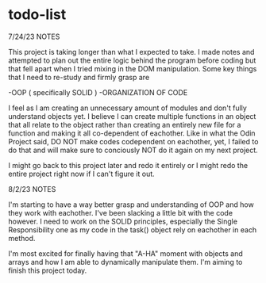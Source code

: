 # todo-list

7/24/23 NOTES

This project is taking longer than what I expected to take. I made
notes and attempted to plan out the entire logic behind the program
before coding but that fell apart when I tried mixing in the DOM
manipulation. Some key things that I need to re-study and firmly
grasp are 

-OOP ( specifically SOLID )
-ORGANIZATION OF CODE

I feel as I am creating an unnecessary amount of modules and
don't fully understand objects yet. I believe I can create
multiple functions in an object that all relate to the object
rather than creating an entirely new file for a function and
making it all co-dependent of eachother. Like in what the
Odin Project said, DO NOT make codes codependent on eachother,
yet, I failed to do that and will make sure to conciously NOT
do it again on my next project.

I might go back to this project later and redo it entirely or I might redo the entire project right now if I can't figure it out.

8/2/23 NOTES

I'm starting to have a way better grasp and understanding of OOP and how they work with eachother. I've been slacking a little bit with the code however. I need to work on the SOLID principles, especially the Single Responsibility one as my code in the task() object rely on eachother in each method.

I'm most excited for finally having that "A-HA" moment with objects and arrays and how I am able to dynamically manipulate them. I'm aiming to finish this project today.